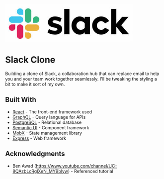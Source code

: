 <img src="slack.jpeg" align="center" />

# Slack Clone

Building a clone of Slack, a collaboration hub that can replace email to help you and your team work together seamlessly. I'll be tweaking the styling a bit to make it sort of my own.

## Built With

* [React](https://reactjs.org/) - The front-end framework used
* [GraphQL](https://graphql.org/) - Query language for APIs
* [PostgreSQL](https://www.postgresql.org/) - Relational database
* [Semantic UI](https://semantic-ui.com/) - Component framework
* [MobX](https://mobx.js.org/README.html) - State management library
* [Express](https://expressjs.com/) - Web framework



## Acknowledgments

* Ben Awad (https://www.youtube.com/channel/UC-8QAzbLcRglXeN_MY9blyw) - Referenced tutorial